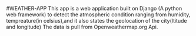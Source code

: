 #WEATHER-APP
This app is a web application built on Django (A python web framework) to detect the atmospheric condition 
ranging from humidity, tempreature(in celsius),and it also states the geolocation of the city(ltitude and longitude)
The data is pull from Openweathermap.org Api.

